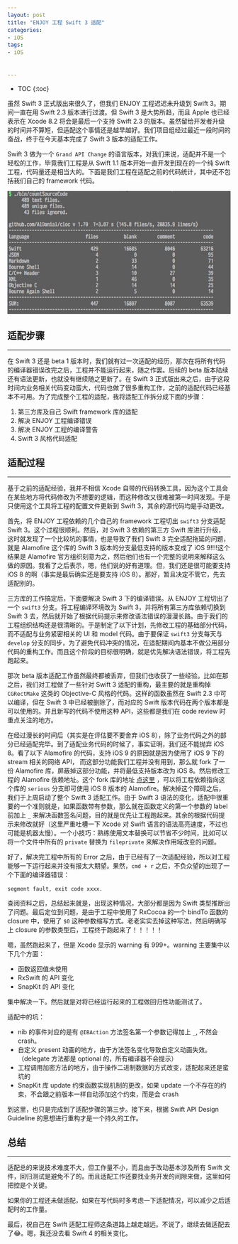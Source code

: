 ```yaml
---
layout: post
title: "ENJOY 工程 Swift 3 适配"
categories:
- iOS
tags:
- iOS


---
```


* TOC
{:toc}

虽然 Swift 3 正式版出来很久了，但我们 ENJOY 工程迟迟未升级到 Swift 3。期间一直在用 Swift 2.3 版本进行过渡。但 Swift 3 是大势所趋，而且 Apple 也已经表示在 Xcode 8.2 将会是最后一个支持 Swift 2.3 的版本。虽然留给开发者升级的时间并不算短，但适配这个事情还是越早越好。我们项目组经过最近一段时间的奋战，终于在今天基本完成了 Swift 3 版本的适配工作。

Swift 3 做为一个 `Grand API Change` 的语言版本，对我们来说，适配并不是一个轻松的工作，毕竟我们工程是从 Swift 1.1 版本开始一直开发到现在的一个纯 Swift 工程，代码量还是相当大的。下面是我们工程在适配之前的代码统计，其中还不包括我们自己的 framework 代码。

![](/assets/images/2016-11-03-001.jpg)

## 适配步骤
---

在 Swift 3 还是 beta 1 版本时，我们就有过一次适配的经历，那次在将所有代码的编译器错误改完之后，工程并不能运行起来，随之作罢。后续的 beta 版本陆续还有语法更新，也就没有继续随之更新了。在 Swift 3 正式版出来之后，由于这段时间内业务相关代码变动蛮大，代码也做了很多重构工作，之前的适配代码已经基本不可用。为了完成整个工程的适配，我将适配工作拆分成下面的步骤：

1. 第三方库及自己 Swift framework 库的适配
2. 解决 ENJOY 工程编译错误
3. 解决 ENJOY 工程的编译警告
4. Swift 3 风格代码适配

## 适配过程
---
基于之前的适配经验，我并不相信 Xcode 自带的代码转换工具，因为这个工具会在某些地方将代码修改为不想要的逻辑，而这种修改又很难被第一时间发现。于是只使用这个工具将工程的配置文件更新到 Swift 3，其余的源代码均是手动更改。

首先，将 ENJOY 工程依赖的几个自己的 framework 工程切出 `swift3` 分支适配 Swift 3。这个过程很顺利。然后，对 Swift 3 依赖的第三方 Swift 库进行升级，这时就发现了一个比较坑的事情，也是导致了我们 Swift 3 完全适配拖延的问题，就是 Alamofire 这个库的 Swift 3 版本的分支最低支持的版本变成了 iOS 9!!!!这个结果是 Alamofire 官方组织刻意为之，然后他们也有一个完整的说明来解释这么做的原因。我看了之后表示，嗯，他们说的好有道理。但，我们还是很可能要支持 iOS 8 的啊（事实是最后确实还是要支持 iOS 8）。那好，暂且决定不管它，先去适配别的。

三方库的工作搞定后，下面要解决 Swift 3 下的编译错误。从 ENJOY 工程切出了一个 `swift3` 分支。将工程编译环境改为 Swift 3，并将所有第三方库依赖切换到 Swift 3 去，然后就开始了根据代码提示来修改语法错误的漫漫长路。由于我们的工程组织结构还是很清晰的。于是制定了以下计划，先修改工程的基础部分代码，而不适配与业务紧密相关的 UI 和 model 代码。由于要保证 `swift3` 分支每天与 `develop` 分支的同步，为了避免代码冲突的情况，在适配期间内基本不做公用部分代码的重构工作。而且这个阶段的目标很明确，就是优先解决语法错误，将工程先跑起来。

那次 beta 版本适配工作虽然最终都被丢弃，但我们也收获了一些经验。比如在那之后，我们对工程做了一些针对 Swift 3 适配的重构，最主要的就是重构掉 `CGRectMake` 这类的 Objective-C 风格的代码。这样的函数虽然在 Swift 2.3 中可以编译，但在 Swift 3 中已经被删除了，而对应的 Swift 版本代码在两个版本都是可以使用的。并且新写的代码不使用这种 API，这些都是我们在 code review 时重点关注的地方。

在经过漫长的时间后（其实是在评估要不要舍弃 iOS 8），除了业务代码之外的部分已经适配完毕。到了适配业务代码的时候了，事实证明，我们还不能抛弃 iOS 8。看了以下 Alamofire 的代码，支持 iOS 9 的原因就是因为使用了 iOS 9 下的 stream 相关的网络 API， 而这部分功能我们工程并没有用到，那么就 fork 了一份 Alamofire 库，屏蔽掉这部分功能，并将最低支持版本改为 iOS 8。然后修改工程的 Alamofire 依赖地址。这个 fork 库的地址 [点这里](https://github.com/ricebook/Alamofire) ，可以将工程依赖指向这个库的 `serious` 分支即可使用 iOS 8 版本的 Alamofire。解决掉这个障碍之后，我们于上周启动了整个 Swift 3 适配工作。由于 Swift 3 语法的变化，适配中很重要的一个准则就是，如果函数带有参数，那么就在函数定义的第一个参数的 label 前加上 `_` 来解决函数签名问题，目的就是优先让工程跑起来。其余的根据代码提示来修改就好（这里严重吐槽一下 Xcode 对 Swift 语言的语法高亮速度，不过也可能是机器太慢）。一个小技巧：熟练使用文本替换可以节省不少时间，比如可以将一个文件中所有的 `private` 替换为 `fileprivate` 来解决作用域改变的问题。

好了，解决完工程中所有的 Error 之后，由于已经有了一次适配经验，所以对工程能够一下运行起来并没有报太大期望。果然，`cmd + r` 之后，不负众望的出现了一个下面的编译器错误：

```
segment fault, exit code xxxx.
```
查阅资料之后，总结起来就是，出现这种情况，大部分都是因为 Swift 类型推断出了问题。最后定位到问题，是由于工程中使用了 RxCocoa 的一个 bindTo 函数的 closure 中，使用了 `$0` 这种参数缩写方式。老老实实去掉这种写法，然后明确写上 closure 的参数类型后，工程终于跑起来了！！！！！

嗯，虽然跑起来了，但是 Xcode 显示的 warning 有 999+。warning 主要集中以下几个方面：

* 函数返回值未使用
* RxSwift 的 API 变化
* SnapKit 的 API 变化

集中解决一下。然后就是对将已经运行起来的工程做回归性功能测试了。

适配中的坑：

* nib 的事件对应的是有 `@IBAction` 方法签名第一个参数记得加上 `_`, 不然会 crash。
* 自定义 present 动画的地方，由于方法签名变化导致自定义动画失效。（delegate 方法都是 optional 的，所有编译器不会提示）
* 工程调用加密方法的地方，由于操作二进制数据的方式改变，适配起来还是蛮坑的
* SnapKit 库 update 约束函数实现机制的更改，如果 update 一个不存在的约束，不会跟之前版本一样自动添加这个约束，而是会 crash

到这里，也只是完成到了适配步骤的第三步。接下来，根据 Swift API Design Guideline 的思想进行重构才是一个持久的工作。

## 总结
---

适配总的来说技术难度不大，但工作量不小，而且由于改动基本涉及所有 Swift 文件，回归测试是避免不了的。而且适配工作还要找业务开发的间隙来做，这里如何把控是个关键。

如果你的工程还未做适配，如果在写代码时多考虑一下适配情况，可以减少之后适配时的工作量。

最后，祝自己在 Swift 适配工程师这条道路上越走越远。不说了，继续去做适配去了😂。嗯，我还没去看 Swift 4 的相关变化。
